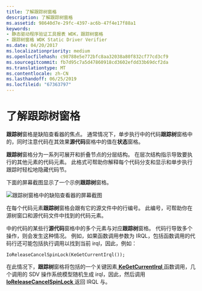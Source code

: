 ```yaml
---
title: 了解跟踪树窗格
description: 了解跟踪树窗格
ms.assetid: 98640d7e-29fc-4397-ac6b-47f4e17f88a1
keywords:
- 静态驱动程序验证工具报表 WDK，跟踪树窗格
- 跟踪树窗格 WDK Static Driver Verifier
ms.date: 04/20/2017
ms.localizationpriority: medium
ms.openlocfilehash: c98788e5e772bfc8aa32038a80f832cf77cd3cf9
ms.sourcegitcommit: fb7d95c7a5d47860918cd3602efdd33b69dcf2da
ms.translationtype: MT
ms.contentlocale: zh-CN
ms.lasthandoff: 06/25/2019
ms.locfileid: "67363797"
---
```

# <a name="understanding-the-trace-tree-pane"></a>了解跟踪树窗格


**跟踪树**窗格是缺陷查看器的焦点。 通常情况下，单步执行中的代码**跟踪树**窗格中的，同时注意代码在其效果**源代码**窗格中的值在**状态**窗格。

**跟踪树**窗格分为一系列可展开和折叠节点的分层结构。 在层次结构指示导致要执行的其他元素的代码元素。 此格式可帮助你解释每个代码分支和显示和单步执行跟踪时轻松地隐藏代码节。

下面的屏幕截图显示了一个示例**跟踪树**窗格。

![跟踪树窗格中的缺陷查看器的屏幕截图](images/sdv-tracetree.png)

在每个代码元素**跟踪树**窗格会跟有它的源文件中的行编号。 此编号，可帮助你在源树窗口和源代码文件中找到的代码元素。

中的代码的某些行**源代码**窗格中的多个元素与对应**跟踪树**窗格。 代码行导致多个操作，则会发生这种情况。 例如，如果函数调用参数为 IRQL，包括函数调用的代码行还可能包括执行调用以找到当前 irql，因此，例如：

```
IoReleaseCancelSpinLock(KeGetCurrentIrql());
```

在此情况下，**跟踪树**窗格将包括的一个关键因素[ **KeGetCurrentIrql** ](https://docs.microsoft.com/windows-hardware/drivers/ddi/content/wdm/nf-wdm-kegetcurrentirql)函数调用，几个调用的 SDV 操作系统模型随机生成 irql，因此，然后调用[ **IoReleaseCancelSpinLock** ](https://docs.microsoft.com/previous-versions/windows/hardware/drivers/ff549550(v=vs.85))返回 IRQL 与。

 

 





